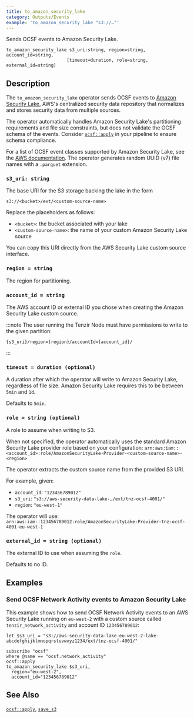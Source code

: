 ```yaml
---
title: to_amazon_security_lake
category: Outputs/Events
example: 'to_amazon_security_lake "s3://…"'
---
```


Sends OCSF events to Amazon Security Lake.

```tql
to_amazon_security_lake s3_uri:string, region=string, account_id=string,
                       [timeout=duration, role=string, external_id=string]
```

## Description

The `to_amazon_security_lake` operator sends OCSF events to [Amazon Security
Lake](https://aws.amazon.com/security-lake/), AWS's centralized security data
repository that normalizes and stores security data from multiple sources.

The operator automatically handles Amazon Security Lake's partitioning
requirements and file size constraints, but does not validate the OCSF schema of
the events. Consider [`ocsf::apply`](/reference/operators/ocsf/apply) in your
pipeline to ensure schema compliance.

For a list of OCSF event classes supported by Amazon Security Lake, see the [AWS
documentation](https://docs.aws.amazon.com/security-lake/latest/userguide/adding-custom-sources.html#ocsf-eventclass).
The operator generates random UUID (v7) file names with a `.parquet` extension.

### `s3_uri: string`

The base URI for the S3 storage backing the lake in the form

```
s3://<bucket>/ext/<custom-source-name>
```

Replace the placeholders as follows:

- `<bucket>`: the bucket associated with your lake
- `<custom-source-name>`: the name of your custom Amazon Security Lake source

You can copy this URI directly from the AWS Security Lake custom source interface.

### `region = string`

The region for partitioning.

### `account_id = string`

The AWS account ID or external ID you chose when creating the Amazon Security Lake
custom source.

:::note
The user running the Tenzir Node must have permissions to write to the given
partition:

```
{s3_uri}/region={region}/accountId={account_id}/
```

:::

### `timeout = duration (optional)`

A duration after which the operator will write to Amazon Security Lake,
regardless of file size. Amazon Security Lake requires this to be between `5min`
and `1d`.

Defaults to `5min`.

### `role = string (optional)`

A role to assume when writing to S3.

When not specified, the operator automatically uses the standard Amazon Security
Lake provider role based on your configuration:
`arn:aws:iam::<account_id>:role/AmazonSecurityLake-Provider-<custom-source-name>-<region>`

The operator extracts the custom source name from the provided S3 URI.

For example, given:

- `account_id`: `"123456789012"`
- `s3_uri`: `"s3://aws-security-data-lake-…/ext/tnz-ocsf-4001/"`
- `region`: `"eu-west-1"`

The operator will use:
`arn:aws:iam::123456789012:role/AmazonSecurityLake-Provider-tnz-ocsf-4001-eu-west-1`

### `external_id = string (optional)`

The external ID to use when assuming the `role`.

Defaults to no ID.

## Examples

### Send OCSF Network Activity events to Amazon Security Lake

This example shows how to send OCSF Network Activity events to an AWS Security
Lake running on `eu-west-2` with a custom source called
`tenzir_network_activity` and account ID `123456789012`:

```tql
let $s3_uri = "s3://aws-security-data-lake-eu-west-2-lake-abcdefghijklmnopqrstuvwxyz1234/ext/tnz-ocsf-4001/"

subscribe "ocsf"
where @name == "ocsf.network_activity"
ocsf::apply
to_amazon_security_lake $s3_uri,
  region="eu-west-2",
  account_id="123456789012"
```

## See Also

[`ocsf::apply`](/reference/operators/ocsf/apply),
[`save_s3`](/reference/operators/save_s3)
